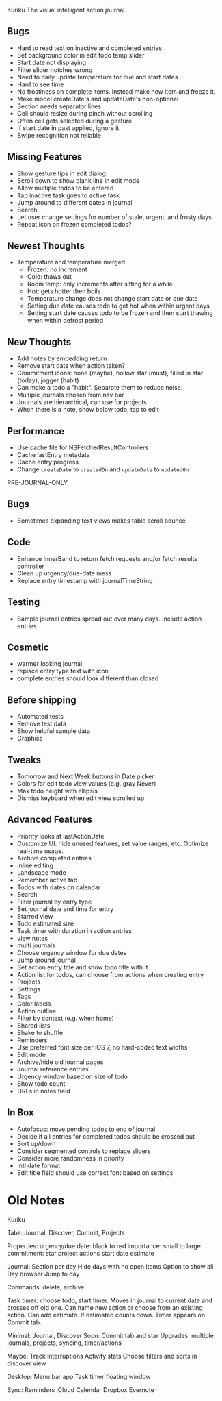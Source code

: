 Kuriku
The visual intelligent action journal

Bugs
----
* Hard to read text on inactive and completed entries
* Set background color in edit todo temp slider
* Start date not displaying
* Filter slider notches wrong
* Need to daily update temperature for due and start dates
* Hard to see time
* No frostiness on complete items. Instead make new item and freeze it.
* Make model createDate's and updateDate's non-optional
* Section needs separator lines
* Cell should resize during pinch without scrolling
* Often cell gets selected during a gesture
* If start date in past applied, ignore it
* Swipe recognition not reliable

Missing Features
----------------
* Show gesture tips in edit dialog
* Scroll down to show blank line in edit mode
* Allow multiple todos to be entered
* Tap inactive task goes to active task
* Jump around to different dates in journal
* Search
* Let user change settings for number of stale, urgent, and frosty days
* Repeat icon on frozen completed todos?

Newest Thoughts
---------------
* Temperature and temperature merged.
  * Frozen: no increment
  * Cold: thaws out
  * Room temp: only increments after sitting for a while
  * Hot: gets hotter then boils
  * Temperature change does not change start date or due date
  * Setting due date causes todo to get hot when within urgent days
  * Setting start date causes todo to be frozen and then start thawing when within defrost period

New Thoughts
------------
* Add notes by embedding return
* Remove start date when action taken?
* Commitment icons: none (maybe), hollow star (must), filled in star (today), jogger (habit)
* Can make a todo a "habit". Separate them to reduce noise.
* Multiple journals chosen from nav bar
* Journals are hierarchical, can use for projects
* When there is a note, show below todo, tap to edit

Performance
-----------
* Use cache file for NSFetchedResultControllers
* Cache lastEntry metadata
* Cache entry progress
* Change `createDate` to `createdOn` and `updateDate` to `updatedOn`

PRE-JOURNAL-ONLY

Bugs
----
* Sometimes expanding text views makes table scroll bounce

Code
----
* Enhance InnerBand to return fetch requests and/or fetch results controller
* Clean up urgency/due-date mess
* Replace entry timestamp with journalTimeString

Testing
-------
* Sample journal entries spread out over many days. Include action entries.

Cosmetic
--------
* warmer looking journal
* replace entry type text with icon
* complete entries should look different than closed

Before shipping
---------------
* Automated tests
* Remove test data
* Show helpful sample data
* Graphics

Tweaks
------
* Tomorrow and Next Week buttons in Date picker
* Colors for edit todo view values (e.g. gray Never)
* Max todo height with ellipsis
* Dismiss keyboard when edit view scrolled up

Advanced Features
-----------------
* Priority looks at lastActionDate
* Customize UI: hide unused features, set value ranges, etc. Optimize real-time usage.
* Archive completed entries
* Inline editing
* Landscape mode
* Remember active tab
* Todos with dates on calendar
* Search
* Filter journal by entry type
* Set journal date and time for entry
* Starred view
* Todo estimated size
* Task timer with duration in action entries
* view notes
* multi journals
* Choose urgency window for due dates
* Jump around journal
* Set action entry title and show todo title with it
* Action list for todos, can choose from actions when creating entry
* Projects
* Settings
* Tags
* Color labels
* Action outline
* Filter by context (e.g. when home)
* Shared lists
* Shake to shuffle
* Reminders
* Use preferred font size per iOS 7, no hard-coded text widths
* Edit mode
* Archive/hide old journal pages
* Journal reference entries
* Urgency window based on size of todo
* Show todo count
* URLs in notes field

In Box
------
* Autofocus: move pending todos to end of journal
* Decide if all entries for completed todos should be crossed out
* Sort up/down
* Consider segmented controls to replace sliders
* Consider more randomness in priority
* Intl date format
* Edit title field should use correct font based on settings

Old Notes
==========================

Kuriku

Tabs: Journal, Discover, Commit, Projects

Properties:
urgency/due date: black to red
importance: small to large
commitment: star
project
actions
start date
estimate

Journal:
Section per day
Hide days with no open items
Option to show all
Day browser
Jump to day

Commands: delete, archive

Task timer: choose todo, start timer. Moves in journal to current date and crosses off old one. Can name new action or choose from an existing action. Can add estimate. If estimated counts down. Timer appears on Commit tab. 

Minimal: Journal, Discover
Soon: Commit tab and star
Upgrades: multiple journals, projects, syncing, timer/actions

Maybe:
Track interruptions
Activity stats
Choose filters and sorts in discover view

Desktop:
Menu bar app
Task timer floating window

Sync:
Reminders
iCloud
Calendar
Dropbox
Evernote





